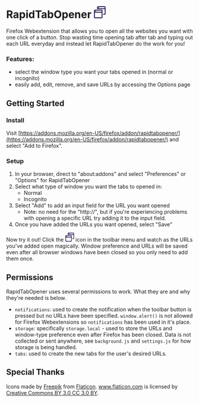 # RapidTabOpener <img src="https://raw.githubusercontent.com/cedricium/RapidTabOpener/master/icons/tabs-64.png" width="32" height="32" alt="tabs icon" />

Firefox Webextension that allows you to open all the websites you want with one click of a button. Stop wasting time opening tab after tab and typing out each URL everyday and instead let RapidTabOpener do the work for you!

### Features:

- select the window type you want your tabs opened in (normal or incognito)
- easily add, edit, remove, and save URLs by accessing the Options page

## Getting Started

### Install

Visit [https://addons.mozilla.org/en-US/firefox/addon/rapidtabopener/](https://addons.mozilla.org/en-US/firefox/addon/rapidtabopener/) and select "Add to Firefox".

### Setup

1. In your browser, direct to "about:addons" and select "Preferences" or "Options" for RapidTabOpener
2. Select what type of window you want the tabs to opened in:
    - Normal
    - Incognito
3. Select "Add" to add an input field for the URL you want opened
    - Note: no need for the "http://", but if you're experiencing problems with opening a specific URL try adding it to the input field.
4. Once you have added the URLs you want opened, select "Save"

Now try it out! Click the <img src="https://raw.githubusercontent.com/cedricium/RapidTabOpener/master/icons/tabs-64.png" width="24" height="24" alt="tabs icon" /> icon in the toolbar menu and watch as the URLs you've added open magically. Window preference and URLs will be saved even after all browser windows have been closed so you only need to add them once.

## Permissions

RapidTabOpener uses several permissions to work. What they are and why they're needed is below.

- `notifications`: used to create the notification when the toolbar button is pressed but no URLs have been specified. `window.alert()` is not allowed for Firefox Webextensions so `notifications` has been used in it's place.
- `storage`: specifically `storage.local` - used to store the URLs and window-type preference even after Firefox has been closed. Data is not collected or sent anywhere, see `background.js` and `settings.js` for how storage is being handled.
- `tabs`: used to create the new tabs for the user's desired URLs.

## Special Thanks
Icons made by [Freepik](http://www.freepik.com) from [Flaticon](http://www.flaticon.com). www.flaticon.com is licensed by [Creative Commons BY 3.0 CC 3.0 BY](http://creativecommons.org/licenses/by/3.0/).